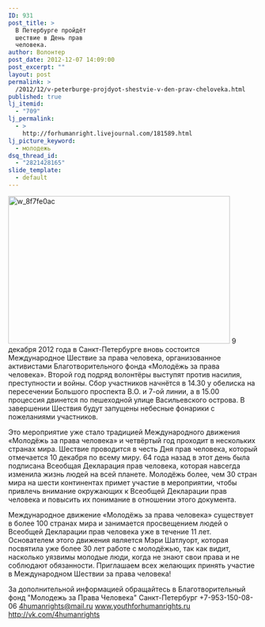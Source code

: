 ```yaml
---
ID: 931
post_title: >
  В Петербурге пройдёт
  шествие в День прав
  человека.
author: Волонтер
post_date: 2012-12-07 14:09:00
post_excerpt: ""
layout: post
permalink: >
  /2012/12/v-peterburge-projdyot-shestvie-v-den-prav-cheloveka.html
published: true
lj_itemid:
  - "709"
lj_permalink:
  - >
    http://forhumanright.livejournal.com/181589.html
lj_picture_keyword:
  - молодежь
dsq_thread_id:
  - "2821428165"
slide_template:
  - default
---
```

<a href="http://forhumanright.livejournal.com/pics/catalog/382/12192" target="_blank"><img title="w_8f7fe0ac" src="http://ic.pics.livejournal.com/forhumanright/21927954/12192/12192_original.jpg" alt="w_8f7fe0ac" width="448" height="298" /></a> 9 декабря 2012 года в Санкт-Петербурге вновь состоится Международное Шествие за права человека, организованное активистами Благотворительного фонда «Молодёжь за права человека». Второй год подряд волонтёры выступят против насилия, преступности и войны. Сбор участников начнётся в 14.30 у обелиска на пересечении Большого проспекта В.О. и 7-ой линии, а в 15.00 процессия двинется по пешеходной улице Васильевского острова. В завершении Шествия будут запущены небесные фонарики с пожеланиями участников.

Это мероприятие уже стало традицией Международного движения «Молодёжь за права человека» и четвёртый год проходит в нескольких странах мира. Шествие проводится в честь Дня прав человека, который отмечается 10 декабря по всему миру. 64 года назад в этот день была подписана Всеобщая Декларация прав человека, которая навсегда изменила жизнь людей на всей планете. Молодёжь более, чем 30 стран мира на шести континентах примет участие в мероприятии, чтобы привлечь внимание окружающих к Всеобщей Декларации прав человека и повысить их понимание в отношении этого документа.

Международное движение «Молодёжь за права человека» существует в более 100 странах мира и занимается просвещением людей о Всеобщей Декларации прав человека уже в течение 11 лет. Основателем этого движения является Мэри Шатлуорт, которая посвятила уже более 30 лет работе с молодёжью, так как видит, насколько уязвимы молодые люди, когда не знают свои права и не соблюдают обязанности. Приглашаем всех желающих принять участие в Международном Шествии за права человека!

За дополнительной информацией обращайтесь в
Благотворительный фонд
"Молодежь за Права Человека" Санкт-Петербург
+7-953-150-08-06
4humanrights@mail.ru
www.youthforhumanrights.ru
http://vk.com/4humanrights